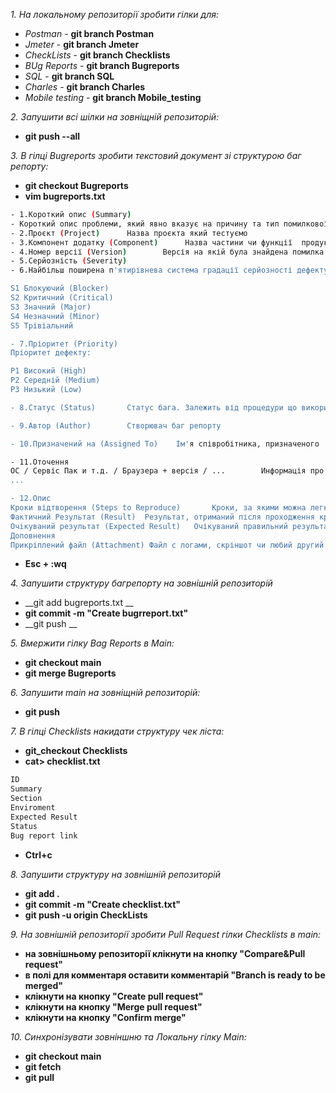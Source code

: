 _1. На локальному репозиторії зробити гілки для:_
- _Postman_ - __git branch Postman__
- _Jmeter_ - __git branch Jmeter__
- _CheckLists_ - __git branch Checklists__
- _BUg Reports_ - __git branch Bugreports__
- _SQL_ - __git branch SQL__
- _Charles_ - __git branch Charles__
- _Mobile testing_ - __git branch Mobile_testing__

_2. Запушити всі шілки на зовніщній репозиторій:_
- __git push --all__

_3. В гілці Bugreports зробити текстовий документ зі структурою баг репорту:_ 
- __git checkout Bugreports__ 
- __vim bugreports.txt__
 

```bash
- 1.Короткий опис (Summary)
- Короткий опис проблеми, який явно вказує на причину та тип помилкової ситуації.__
- 2.Проєкт (Project)      Назва проєкта який тестуємо 
- 3.Компонент додатку (Component)      Назва частини чи функції  продукту який тестуємо
- 4.Номер версії (Version)        Версія на якій була знайдена помилка
- 5.Серйозність (Severity)
- 6.Найбільш поширена п'ятирівнева система градації серйозності дефекту:

S1 Блокуючий (Blocker)
S2 Критичний (Critical)
S3 Значний (Major)
S4 Незначний (Minor)
S5 Трівіальний

- 7.Пріоритет (Priority)
Пріоритет дефекту:

P1 Високий (High)
P2 Середній (Medium)
P3 Низький (Low)

- 8.Статус (Status)       Статус бага. Залежить від процедури що використовується  та життєвого циклу бага (bug workflow and life cycle)

- 9.Автор (Author)        Створювач баг репорту

- 10.Призначений на (Assigned To)    Ім'я співробітника, призначеного  на вирішення проблеми

- 11.Оточення
ОС / Сервіс Пак и т.д. / Браузера + версія / ...        Информація про оточення, на якому було знайдено баг: операційна система, сервіс пак, для WEB тестування - ім'я та версія браузеру і т.д.
...

- 12.Опис
Кроки відтворення (Steps to Reproduce)       Кроки, за якими можна легко відвторити ситуацію, що призвела  до помилки.
Фактичний Результат (Result)  Результат, отриманий після проходження кроків до  відтворення  
Очікуваний результат (Expected Result)   Очікуваний правильний результат
Доповнення
Прикріплений файл (Attachment) Файл с логами, скріншот чи любий другий документ, який може  допомогти прояснити причину помилки  чи вказати на спосіб вирішення проблеми
```
- __Esc + :wq__  

_4. Запушити структуру багрепорту на зовнішній репозиторій_ 
- __git add  bugreports.txt __   
- __git commit -m "Create bugrreport.txt"__
- __git push __  

_5. Вмержити гілку Bag Reports в Main:_ 
- __git checkout main__
- __git merge Bugreports__  

_6. Запушити main на зовніщній репозиторій:_ 
- __git push__

_7. В гілці Checklists накидати структуру чек ліста:_ 
- __git_checkout Checklists__
- __cat> checklist.txt__
```bash
ID
Summary
Section
Enviroment
Expected Result
Status
Bug report link
```
- __Ctrl+c__  

_8. Запушити структуру на зовнішній репозиторій_
- __git add .__   
- __git commit -m "Create checklist.txt"__
- __git push -u origin CheckLists__  

_9. На зовнішній репозиторії зробити Pull Request гілки Checklists в main:_
- __на зовнішньому репозиторії клікнути на  кнопку "Compare&Pull request"__
- __в полі для комментаря оставити комментарій "Branch is ready to be merged"__
- __клікнути на кнопку "Create pull request"__
- __клікнути на кнопку "Merge pull request"__
- __клікнути на кнопку "Confirm merge"__  

_10. Синхронізувати зовніншню та Локальну гілку Main:_
- __git checkout main__
- __git fetch__
- __git pull__
